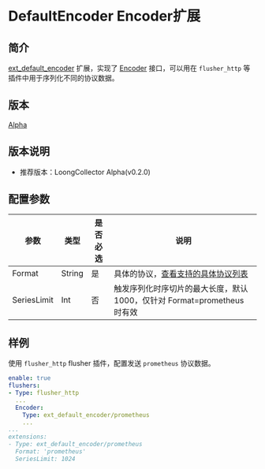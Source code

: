# DefaultEncoder Encoder扩展

## 简介

[ext_default_encoder](https://github.com/alibaba/loongcollector/blob/main/plugins/extension/default_encoder/default_encoder.go)
扩展，实现了 [Encoder](https://github.com/alibaba/loongcollector/blob/main/pkg/pipeline/extensions/encoder.go) 接口，可以用在
`flusher_http` 等插件中用于序列化不同的协议数据。

## 版本

[Alpha](../stability-level.md)

## 版本说明

* 推荐版本：LoongCollector Alpha(v0.2.0)

## 配置参数

| 参数          | 类型     | 是否必选 | 说明                                                                                                        |
|-------------|--------|------|-----------------------------------------------------------------------------------------------------------|
| Format      | String | 是    | 具体的协议，[查看支持的具体协议列表](https://github.com/alibaba/loongcollector/blob/master/pkg/protocol/encoder/common/comon.go) |
| SeriesLimit | Int    | 否    | 触发序列化时序切片的最大长度，默认 1000，仅针对 Format=prometheus 时有效                                                          |

## 样例

使用 `flusher_http` flusher 插件，配置发送 `prometheus` 协议数据。

```yaml
enable: true
flushers:
- Type: flusher_http
  ...
  Encoder:
    Type: ext_default_encoder/prometheus
    ...
...
extensions:
- Type: ext_default_encoder/prometheus
  Format: 'prometheus'
  SeriesLimit: 1024
```
